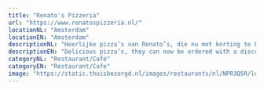 ```yaml
---
title: "Renato's Pizzeria"
url: "https://www.renatospizzeria.nl/"
locationNL: "Amsterdam"
locationEN: "Amsterdam"
descriptionNL: "Heerlijke pizza’s van Renato’s, die nu met korting te bestellen zijn op UberEats, Deliveroo en Thuisbezorgd."
descriptionEN: "Delicious pizza’s, they can now be ordered with a discount at UberEats, Deliveroo, and TakeAway."
categoryNL: "Restaurant/Café"
categoryEN: "Restaurant/Cafe"
image: "https://static.thuisbezorgd.nl/images/restaurants/nl/NPR3Q5R/logo_465x320.png"
---
```

